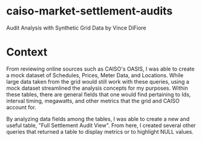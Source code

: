 # caiso-market-settlement-audits
Audit Analysis with Synthetic Grid Data by Vince DiFiore

# Context

From reviewing online sources such as CAISO's OASIS, I was able to create a mock dataset of Schedules, Prices, Meter Data, and Locations. While large data taken from the grid would still work with these queries, using a mock dataset streamlined the analysis concepts for my purposes. Within these tables, there are general fields that one would find pertaining to Ids, interval timing, megawatts, and other metrics that the grid and CAISO account for.

By analyzing data fields among the tables, I was able to create a new and useful table, "Full Settlement Audit View". From here, I created several other queries that returned a table to display metrics or to highlight NULL values. 


